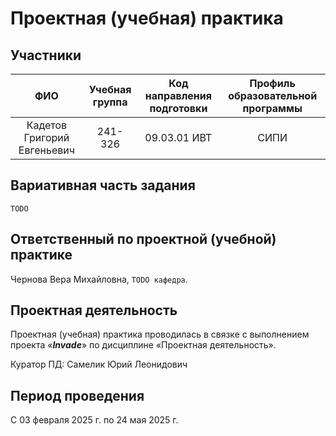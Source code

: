 # Проектная (учебная) практика

## Участники

| ФИО | Учебная группа | Код направления подготовки | Профиль образовательной программы |
|:-:|:-:|:-:|:-:|
|Кадетов Григорий Евгеньевич|241-326|09.03.01 ИВТ|СИПИ|

## Вариативная часть задания

```TODO```

## Ответственный по проектной (учебной) практике

Чернова Вера Михайловна, ```TODO кафедра```.

## Проектная деятельность

Проектная (учебная) практика проводилась в связке с выполнением проекта «***Invade***» по дисциплине «Проектная деятельность».

Куратор ПД: Самелик Юрий Леонидович

## Период проведения

С 03 февраля 2025 г. по 24 мая 2025 г.
